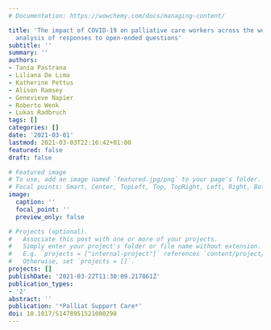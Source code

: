 ```yaml
---
# Documentation: https://wowchemy.com/docs/managing-content/

title: 'The impact of COVID-19 on palliative care workers across the world: A qualitative
  analysis of responses to open-ended questions'
subtitle: ''
summary: ''
authors:
- Tania Pastrana
- Liliana De Lima
- Katherine Pettus
- Alison Ramsey
- Genevieve Napier
- Roberto Wenk
- Lukas Radbruch
tags: []
categories: []
date: '2021-03-01'
lastmod: 2021-03-03T22:16:42+01:00
featured: false
draft: false

# Featured image
# To use, add an image named `featured.jpg/png` to your page's folder.
# Focal points: Smart, Center, TopLeft, Top, TopRight, Left, Right, BottomLeft, Bottom, BottomRight.
image:
  caption: ''
  focal_point: ''
  preview_only: false

# Projects (optional).
#   Associate this post with one or more of your projects.
#   Simply enter your project's folder or file name without extension.
#   E.g. `projects = ["internal-project"]` references `content/project/deep-learning/index.md`.
#   Otherwise, set `projects = []`.
projects: []
publishDate: '2021-03-22T11:30:09.217861Z'
publication_types:
- '2'
abstract: ''
publication: '*Palliat Support Care*'
doi: 10.1017/S1478951521000298
---
```

